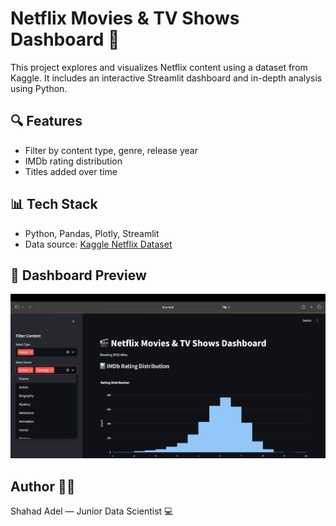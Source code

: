 # Netflix Movies & TV Shows Dashboard 🍿

This project explores and visualizes Netflix content using a dataset from Kaggle. It includes an interactive Streamlit dashboard and in-depth analysis using Python.

## 🔍 Features
- Filter by content type, genre, release year
- IMDb rating distribution
- Titles added over time


## 📊 Tech Stack
- Python, Pandas, Plotly, Streamlit
- Data source: [Kaggle Netflix Dataset](https://www.kaggle.com/datasets/octopusteam/full-netflix-dataset/code)



## 📸 Dashboard Preview

![Dashboard Preview](Img.png)



## Author 👩‍💻
Shahad Adel — Junior Data Scientist 💻
